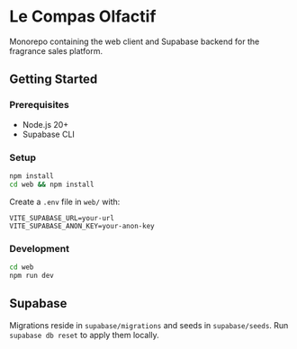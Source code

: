 # Le Compas Olfactif

Monorepo containing the web client and Supabase backend for the fragrance sales platform.

## Getting Started

### Prerequisites
- Node.js 20+
- Supabase CLI

### Setup
```bash
npm install
cd web && npm install
```

Create a `.env` file in `web/` with:
```
VITE_SUPABASE_URL=your-url
VITE_SUPABASE_ANON_KEY=your-anon-key
```

### Development
```bash
cd web
npm run dev
```

## Supabase
Migrations reside in `supabase/migrations` and seeds in `supabase/seeds`.
Run `supabase db reset` to apply them locally.
